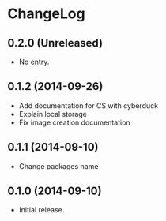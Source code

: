 ChangeLog
=========

0.2.0 (Unreleased)
------------------
- No entry.

0.1.2 (2014-09-26)
------------------
 -  Add documentation for CS with cyberduck
 -  Explain local storage
 -  Fix image creation documentation

0.1.1 (2014-09-10)
------------------
- Change packages name

0.1.0 (2014-09-10)
------------------
- Initial release.
